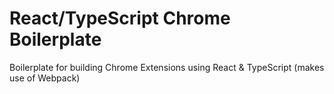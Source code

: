 # React/TypeScript Chrome Boilerplate

Boilerplate for building Chrome Extensions using React & TypeScript (makes use of Webpack)
